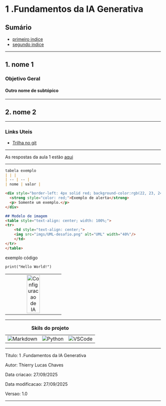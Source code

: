 # 1 .Fundamentos da IA Generativa
## Sumário 
- [primeiro indice](#1-nome-1)
- [segundo indice](#2-nome-2)
---
## 1. nome 1
### Objetivo Geral 
#### Outro nome de subtópico
---
## 2. nome 2

--- 
### Links Uteis
- [Trilha no git](https://github.com/digitalinnovationone/trilha-python-dio)

---
As respostas da aula 1 estão [aqui](IMGS)

---
```md
tabela exemplo 
| | |
| -- | -- |
| nome | valor |

<div style="border-left: 4px solid red; background-color:rgb(22, 23, 24); padding: 10px;">
  <strong style="color: red;">Exemplo de alerta</strong>
  <p> Somente um exemplo.</p>
</div>

## Modelo de imagem 
<table style="text-align: center; width: 100%;"> 
<tr>
    <td style="text-align: center;">
    <img src="imgs/UML-desafio.png" alt="UML" width="40%"/>
    </td>
</tr>
</table>
```

exemplo código 
```
print("Hello World!")
```


<table style="text-align: center; width: 100%;"> 
<tr>
  <td style="text-align: center;">
  <img src="imgs/config-ia.png" alt="Configuracao de IA" width="50%"/>
  </td>
</tr>
</table>


---
<table style="text-align: center; width: 100%;"> 
<caption><b>Skils do projeto </b></caption>
<tr>
    <td style="text-align: center;">
    <img alt="Markdown" src="https://img.shields.io/badge/markdown-%23000000.svg?style=for-the-badge&logo=markdown&logoColor=white"/>
    </td>
    <td style="text-align: center;">
    <img alt="Python" src="https://img.shields.io/badge/python-3670A0?style=for-the-badge&logo=python&logoColor=ffdd54"/>
    </td>
    <td style="text-align: center;">
    <img alt="VSCode" src="https://img.shields.io/badge/Visual%20Studio%20Code-0078d7.svg?style=for-the-badge&logo=visual-studio-code&logoColor=white"/>
    </td>
<tr> 
</table>

---
Titulo: 1 .Fundamentos da IA Generativa 

Autor: Thierry Lucas Chaves

Data criacao: 27/09/2025

Data modificacao: 27/09/2025

Versao: 1.0  

---